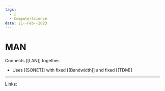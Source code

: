 ```yaml
---
tags:
  - 🌱
  - ComputerScience
date: 21--Feb--2023
---
```


# MAN

Connects [[LAN]] together.
- Uses [[SONET]] with fixed [[Bandwidth]] and fixed [[TDM]]

---
Links: 
